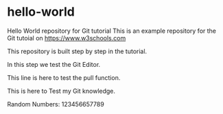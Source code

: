 # hello-world
Hello World repository for Git tutorial
This is an example repository for the Git tutoial on https://www.w3schools.com

This repository is built step by step in the tutorial.

In this step we test the Git Editor.

This line is here to test the pull function.

This is here to Test my Git knowledge.

Random Numbers: 123456657789
